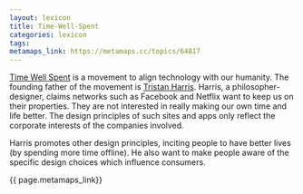 ```yaml
---
layout: lexicon
title: Time-Well-Spent
categories: lexicon
tags:
metamaps_link: https://metamaps.cc/topics/64817
---
```


[Time Well Spent](http://www.timewellspent.io) is a movement to align technology with our humanity. 
The founding father of the movement is [Tristan Harris](http://www.tristanharris.com/). Harris, a 
philosopher-designer, claims networks such as Facebook and Netflix want to keep us on their properties.
They are not interested in really making our own time and life better.
The design principles of such sites and apps only reflect the corporate interests of the companies involved.

Harris promotes other design principles, inciting people to have better lives (by spending more time offline). He also 
want to make people aware of the specific design choices which influence consumers. 

{{ page.metamaps_link}}
